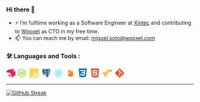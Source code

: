 ### Hi there 👋

- ⚡ I’m fulltime working as a Software Engineer at <a href="https://xintec.cl/">Xintec</a> and contributing to <a href="https://wooxet.com/">Wooxet</a> as CTO in my free time.
- 📫 You can reach me by email: miguel.soto@wooxet.com

### :hammer_and_wrench: Languages and Tools :

<div>
    <img src="https://github.com/devicons/devicon/blob/master/icons/nestjs/nestjs-plain.svg" title="Nestjs"
        **alt="Git" width="25" height="25" />
    <img src="https://github.com/devicons/devicon/blob/master/icons/nodejs/nodejs-plain.svg" title="NodeJS"
        alt="NodeJS" width="25" height="25" />&nbsp;
    <img src="https://github.com/devicons/devicon/blob/master/icons/javascript/javascript-plain.svg"
        title="JavaScript" alt="JavaScript" width="25" height="25" />&nbsp;
        <img src="https://github.com/devicons/devicon/blob/master/icons/postgresql/postgresql-plain.svg" title="PostgreSQL"
        alt="PostgreSQL" width="25" height="25" />&nbsp;
    <img src="https://github.com/devicons/devicon/blob/master/icons/react/react-original.svg" title="React"
        alt="React" width="25" height="25" />&nbsp;
    <img src="https://github.com/devicons/devicon/blob/master/icons/firebase/firebase-plain.svg"
        title="Firebase" alt="Firebase" width="25" height="25" />&nbsp;
    <img src="https://github.com/devicons/devicon/blob/master/icons/css3/css3-plain.svg" title="CSS3" alt="CSS"
        width="25" height="25" />&nbsp;
    <img src="https://github.com/devicons/devicon/blob/master/icons/html5/html5-plain.svg" title="HTML5" alt="HTML"
        width="25" height="25" />&nbsp;
    <img src="https://github.com/devicons/devicon/blob/master/icons/amazonwebservices/amazonwebservices-original.svg"
        title="AWS" alt="AWS" width="25" height="25" />&nbsp;
    <img src="https://github.com/devicons/devicon/blob/master/icons/git/git-plain.svg" title="Git"
        **alt="Git" width="25" height="25" />
</div>
<hr>
 
[![GitHub Streak](http://github-readme-streak-stats.herokuapp.com?user=miguelsotobaez&theme=horizon)](https://git.io/streak-stats)



